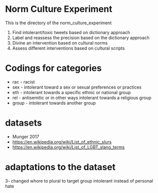 # Norm Culture Experiment

This is the directory of the norm_culture_experiment

1. Find intolerant/toxic tweets based on dictionary approach
2. Label and reassess the precision based on the dictionary approach
3. Divine an intervention based on cultural norms 
4. Assess different interventions based on cultural scripts


# Codings for categories

- rac - racist
- sex - intolerant toward a sex or sexual preferences or practices
- eth - intolerant towards a specific ethnic or national group
- rel - antisemitic or in other ways intolerant towards a religious group
- group - intolerant towards another group

# datasets

- Munger 2017 
- https://en.wikipedia.org/wiki/List_of_ethnic_slurs
- https://en.wikipedia.org/wiki/List_of_LGBT_slang_terms

# adaptations to the dataset

3- changed whore to plural to target group intolerant instead of personal hate